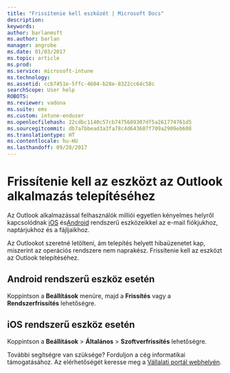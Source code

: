 ```yaml
---
title: "Frissítenie kell eszközét | Microsoft Docs"
description: 
keywords: 
author: barlanmsft
ms.author: barlan
manager: angrobe
ms.date: 01/03/2017
ms.topic: article
ms.prod: 
ms.service: microsoft-intune
ms.technology: 
ms.assetid: ccb7451e-5ffc-4604-b28e-8322cc64c58c
searchScope: User help
ROBOTS: 
ms.reviewer: vadona
ms.suite: ems
ms.custom: intune-enduser
ms.openlocfilehash: 22cdbc1140c57cb7475689307df5a261774761d5
ms.sourcegitcommit: db7a7bbead3a3fa78c4d643607f709a2909eb608
ms.translationtype: HT
ms.contentlocale: hu-HU
ms.lasthandoff: 09/28/2017
---
```

# <a name="you-need-to-upgrade-your-device-to-install-the-outlook-app"></a>Frissítenie kell az eszközt az Outlook alkalmazás telepítéséhez

Az Outlook alkalmazással felhasználók milliói egyetlen kényelmes helyről kapcsolódnak [iOS](https://itunes.apple.com/us/app/microsoft-outlook-email-calendar/id951937596?mt=8) és[Android](https://play.google.com/store/apps/details?id=com.microsoft.office.outlook) rendszerű eszközeikkel az e-mail fiókjukhoz, naptárjukhoz és a fájljaikhoz.

Az Outlookot szeretné letölteni, ám telepítés helyett hibaüzenetet kap, miszerint az operációs rendszere nem naprakész. Frissítenie kell az eszközt az Outlook telepítéséhez.

## <a name="if-you-have-an-android-device"></a>Android rendszerű eszköz esetén
Koppintson a **Beállítások** menüre, majd a **Frissítés** vagy a **Rendszerfrissítés** lehetőségre.

## <a name="if-you-have-an-ios-device"></a>iOS rendszerű eszköz esetén
Koppintson a **Beállítások** > **Általános** > **Szoftverfrissítés** lehetőségre.

További segítségre van szüksége? Forduljon a cég informatikai támogatásához. Az elérhetőségét keresse meg a [Vállalati portál webhelyén](https://portal.manage.microsoft.com).
